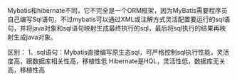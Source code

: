 Mybatis和hibernate不同，它不完全是一个ORM框架，因为MyBatis需要程序员自己编写Sql语句，不过mybatis可以通过XML或注解方式灵活配置要运行的sql语句，并将java对象和sql语句映射生成最终执行的sql，最后将sql执行的结果再映射生成java对象。

区别：
1、sql语句：Mybatis直接编写原生态sql，可严格控制sql执行性能，灵活度高，跟数据库相关性高，移植性低
          Hibernate是HQL，灵活性低，数据库无关高，移植性高
          
  


